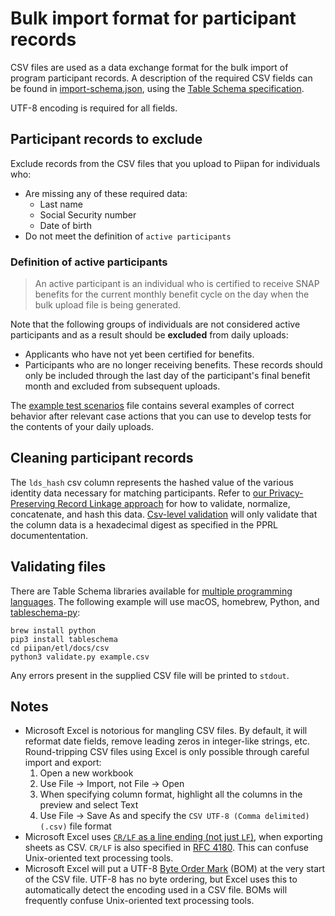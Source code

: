# Bulk import format for participant records

CSV files are used as a data exchange format for the bulk import of program participant records. A description of the required CSV fields can be found in [import-schema.json](csv/import-schema.json), using the [Table Schema specification](https://specs.frictionlessdata.io/table-schema).

UTF-8 encoding is required for all fields.

## Participant records to exclude

Exclude records from the CSV files that you upload to Piipan for individuals who:

- Are missing any of these required data:
  - Last name
  - Social Security number
  - Date of birth
- Do not meet the definition of `active participants`

### Definition of active participants
> An active participant is an individual who is certified to receive SNAP benefits for the current monthly benefit cycle on the day when the bulk upload file is being generated.

Note that the following groups of individuals are not considered active participants and as a result should be **excluded** from daily uploads:
- Applicants who have not yet been certified for benefits.
- Participants who are no longer receiving benefits.  These records should only be included through the last day of the participant's final benefit month and excluded from subsequent uploads.

The [example test scenarios](./example-test-scenarios.md) file contains several examples of correct behavior after relevant case actions that you can use to develop tests for the contents of your daily uploads.

## Cleaning participant records

The `lds_hash` csv column represents the hashed value of the various identity data necessary for matching participants. Refer to [our Privacy-Preserving Record Linkage approach](../../docs/pprl.md) for how to validate, normalize, concatenate, and hash this data. [Csv-level validation](#validating-files) will only validate that the column data is a hexadecimal digest as specified in the PPRL documententation.

## Validating files

There are Table Schema libraries available for [multiple programming languages](https://github.com/orgs/frictionlessdata/repositories?language=&q=tableschema&sort=&type=). The following example will use macOS, homebrew, Python, and [tableschema-py](https://github.com/frictionlessdata/tableschema-py):

```
brew install python
pip3 install tableschema
cd piipan/etl/docs/csv
python3 validate.py example.csv
```
Any errors present in the supplied CSV file will be printed to `stdout`.

## Notes
- Microsoft Excel is notorious for mangling CSV files. By default, it will reformat date fields, remove leading zeros in integer-like strings, etc. Round-tripping CSV files using Excel is only possible through careful import and export:
  1. Open a new workbook
  1. Use File → Import, not File → Open 
  1. When specifying column format, highlight all the columns in the preview and select Text
  1. Use File → Save As and specify the `CSV UTF-8 (Comma delimited) (.csv)` file format
- Microsoft Excel uses [`CR/LF` as a line ending (not just `LF`)](https://en.wikipedia.org/wiki/Newline#Representation), when exporting sheets as CSV. `CR/LF` is also specified in [RFC 4180](https://tools.ietf.org/html/rfc4180). This can confuse Unix-oriented text processing tools.
- Microsoft Excel will put a UTF-8 [Byte Order Mark](https://en.wikipedia.org/wiki/Byte_order_mark) (BOM) at the very start of the CSV file. UTF-8 has no byte ordering, but Excel uses this to automatically detect the encoding used in a CSV file. BOMs will frequently confuse Unix-oriented text processing tools.  
